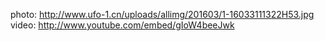 photo: http://www.ufo-1.cn/uploads/allimg/201603/1-16033111322H53.jpg
video: http://www.youtube.com/embed/gIoW4beeJwk